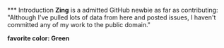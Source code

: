 *** Introduction
**Zing** is a admitted GitHub newbie as far as contributing:  "Although I've pulled lots of data from here and posted issues,
I haven't committed any of my work to the public domain."

**favorite color: Green**
